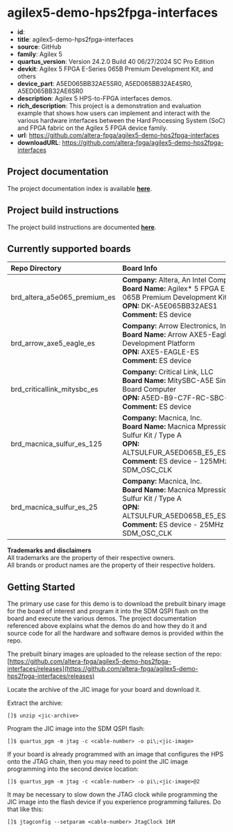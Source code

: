 # agilex5-demo-hps2fpga-interfaces
<!-- SPDX-FileCopyrightText: Copyright (C) 2024 Intel Corporation -->
<!-- SPDX-License-Identifier: MIT-0 -->

- **id**:
- **title**: agilex5-demo-hps2fpga-interfaces
- **source**: GitHub
- **family**: Agilex 5
- **quartus_version**: Version 24.2.0 Build 40 06/27/2024 SC Pro Edition
- **devkit**: Agilex 5 FPGA E-Series 065B Premium Development Kit, and others
- **device_part**: A5ED065BB32AE5SR0, A5ED065BB32AE4SR0, A5ED065BB32AE6SR0
- **description**: Agilex 5 HPS-to-FPGA interfaces demos.
- **rich_description**: This project is a demonstration and evaluation example that shows how users can implement and interact with the various hardware interfaces between the Hard Processing System (SoC) and FPGA fabric on the Agilex 5 FPGA device family.
- **url**: https://github.com/altera-fpga/agilex5-demo-hps2fpga-interfaces
- **downloadURL**: https://github.com/altera-fpga/agilex5-demo-hps2fpga-interfaces

## Project documentation

The project documentation index is available [**here**](./documentation/01_index.md).

## Project build instructions

The project build instructions are documented [**here**](./documentation/17_building_project.md).

## Currently supported boards

| Repo Directory | Board Info |
| :--- | :--- |
| brd_altera_a5e065_premium_es | **Company:** Altera, An Intel Company<br>**Board Name:** Agilex* 5 FPGA E-Series 065B Premium Development Kit<br>**OPN:** DK-A5E065BB32AES1<br>**Comment:** ES device |
| brd_arrow_axe5_eagle_es | **Company:** Arrow Electronics, Inc.<br>**Board Name:** Arrow AXE5-Eagle Development Platform<br>**OPN:** AXE5-EAGLE-ES<br>**Comment:** ES device |
| brd_criticallink_mitysbc_es | **Company:** Critical Link, LLC<br>**Board Name:** MitySBC-A5E Single Board Computer<br>**OPN:** A5ED-B9-C7F-RC-SBC-X<br>**Comment:** ES device |
| brd_macnica_sulfur_es_125 | **Company:** Macnica, Inc.<br>**Board Name:** Macnica Mpression Sulfur Kit / Type A<br>**OPN:** ALTSULFUR_A5ED065B_E5_ES0_typeA<br>**Comment:** ES device - 125MHz SDM_OSC_CLK |
| brd_macnica_sulfur_es_25 | **Company:** Macnica, Inc.<br>**Board Name:** Macnica Mpression Sulfur Kit / Type A<br>**OPN:** ALTSULFUR_A5ED065B_E5_ES0_typeA<br>**Comment:** ES device - 25MHz SDM_OSC_CLK |

**Trademarks and disclaimers**\
All trademarks are the property of their respective owners.\
All brands or product names are the property of their respective holders.

## Getting Started

The primary use case for this demo is to download the prebuilt binary image for the board of interest and program it into the SDM QSPI flash on the board and execute the various demos. The project documentation referenced above explains what the demos do and how they do it and source code for all the hardware and software demos is provided within the repo.

The prebuilt binary images are uploaded to the release section of the repo:\
[https://github.com/altera-fpga/agilex5-demo-hps2fpga-interfaces/releases](https://github.com/altera-fpga/agilex5-demo-hps2fpga-interfaces/releases)

Locate the archive of the JIC image for your board and download it.

Extract the archive:
```text
[]$ unzip <jic-archive>
```

Program the JIC image into the SDM QSPI flash:
```text
[]$ quartus_pgm -m jtag -c <cable-number> -o pi\;<jic-image>
```

If your board is already programmed with an image that configures the HPS onto the JTAG chain, then you may need to point the JIC image programming into the second device location:
```text
[]$ quartus_pgm -m jtag -c <cable-number> -o pi\;<jic-image>@2
```

It may be necessary to slow down the JTAG clock while programming the JIC image into the flash device if you experience programming failures. Do that like this:
```text
[]$ jtagconfig --setparam <cable-number> JtagClock 16M
```
